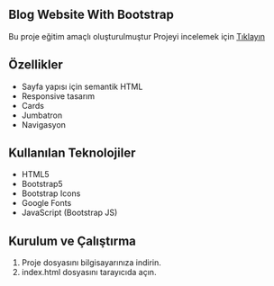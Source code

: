 ##  Blog Website With Bootstrap
Bu proje eğitim amaçlı oluşturulmuştur
Projeyi incelemek için [Tıklayın](https://nefiinef.github.io/hafta-3/blog-website-with-bootstrap/)

## Özellikler
* Sayfa yapısı için semantik HTML 
* Responsive tasarım
* Cards
* Jumbatron
* Navigasyon

## Kullanılan Teknolojiler
- HTML5
- Bootstrap5
- Bootstrap Icons
- Google Fonts
- JavaScript (Bootstrap JS)
  


## Kurulum ve Çalıştırma
1. Proje dosyasını bilgisayarınıza indirin.
2. index.html dosyasını tarayıcıda açın.
